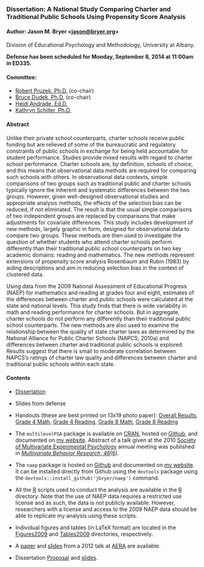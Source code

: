 ### Dissertation: A National Study Comparing Charter and Traditional Public Schools Using Propensity Score Analysis

#### Author: Jason M. Bryer <[jason@bryer.org](mailto:jason@bryer.org)>   
Division of Educational Psychology and Methodology, University at Albany.

**Defense has been scheduled for Monday, September 8, 2014 at 11:00am in ED335.**

#### Committee:

* [Robert Pruzek, Ph.D.](http://www.albany.edu/educational_psychology/pruzek.php) (co-chair)
* [Bruce Dudek, Ph.D.](http://www.albany.edu/psychology/20869.php) (co-chair)
* [Heidi Andrade, Ed.D.](http://www.albany.edu/educational_psychology/andrade.php)
* [Kathryn Schiller, Ph.D.](http://www.albany.edu/eaps/faculty_kathryn_schiller.php)

#### Abstract

Unlike their private school counterparts, charter schools receive public funding but are relieved of some of the bureaucratic and regulatory constraints of public schools in exchange for being held accountable for student performance. Studies provide mixed results with regard to charter school performance. Charter schools are, by definition, schools of choice, and this means that observational data methods are required for comparing such schools with others. In observational data contexts, simple comparisons of two groups such as traditional public and charter schools typically ignore the inherent and systematic differences between the two groups. However, given well-designed observational studies and appropriate analysis methods, the effects of the selection bias can be reduced, if not eliminated. The result is that the usual simple comparisons of two independent groups are replaced by comparisons that make adjustments for covariate differences. This study includes development of new methods, largely graphic in form, designed for observational data to compare two groups. These methods are then used to investigate the question of whether students who attend charter schools perform differently than their traditional public school counterparts on two key academic domains: reading and mathematics. The new methods represent extensions of propensity score analysis Rosenbaum and Rubin (1983) by aiding descriptions and aim in reducing selection bias in the context of clustered data.

Using data from the 2009 National Assessment of Educational Progress (NAEP) for mathematics and reading at grades four and eight, estimates of the differences between charter and public schools were calculated at the state and national levels. This study finds that there is wide variability in math and reading performance for charter schools. But in aggregate, charter schools do not perform any differently than their traditional public school counterparts. The new methods are also used to examine the relationship between the quality of state charter laws as determined by the National Alliance for Public Charter Schools (NAPCS; 2010a) and differences between charter and traditional public schools is explored. Results suggest that there is small to moderate correlation between NAPCS’s ratings of charter law quality and differences between charter and traditional public schools within each state.

#### Contents

* [Dissertation](https://github.com/jbryer/Dissertation/blob/master/LaTeX/Bryer.Dissertation.pdf?raw=true)

* Slides from defense

* Handouts (these are best printed on 13x19 photo paper): [Overall Results](https://github.com/jbryer/Dissertation/blob/master/Figures/Handout.pdf?raw=true), [Grade 4 Math](https://github.com/jbryer/Dissertation/blob/master/Figures/Handout-Grade4Math.pdf?raw=true), [Grade 4 Reading](https://github.com/jbryer/Dissertation/blob/master/Figures/Handout-Grade4Read.pdf?raw=true), [Grade 8 Math](https://github.com/jbryer/Dissertation/blob/master/Figures/Handout-Grade8Math.pdf?raw=true), [Grade 8 Reading](https://github.com/jbryer/Dissertation/blob/master/Figures/Handout-Grade8Read.pdf?raw=true)

* The `multilevelPSA` package is available on [CRAN](http://cran.r-project.org/web/packages/multilevelPSA/index.html), hosted on [Github](https://github.com/jbryer/multilevelPSA), and documented on [my website](http://jason.bryer.org/multilevelPSA/). Abstract of a talk given at the 2010 [Society of Multivariate Experimental Psychology](https://www.smep.org/) annual meeting was published in [*Multivariate Behavior Research, 46*(6)](http://www.tandfonline.com/doi/full/10.1080/00273171.2011.636693#.U-jqgIBdU3s).

* The `naep` package is hosted on [Github](https://github.com/jbryer/naep) and documented on [my website](http://jason.bryer.org/naep/). It can be installed directly from Github using the `devtools` package using the `devtools::install_github('jbryer/naep')` command.

* All the [R](https://github.com/jbryer/Dissertation/tree/master/R) scripts used to conduct the analysis are available in the [R](https://github.com/jbryer/Dissertation/tree/master/R) directory. Note that the use of NAEP data requires a restricted use license and as such, the data is not publicly available. However, researchers with a license and access to the 2009 NAEP data should be able to replicate my analysis using these scripts.

* Individual figures and tables (in LaTeX format) are located in the [Figures2009](https://github.com/jbryer/Dissertation/tree/master/Figures2009) and [Tables2009](https://github.com/jbryer/Dissertation/tree/master/Tables2009) directories, respectively.

* A [paper](https://github.com/jbryer/Dissertation/blob/master/AERA%20Paper/Bryer.2012.AERA.pdf?raw=true) and [slides](https://github.com/jbryer/Dissertation/blob/master/AERA%20Paper/Bryer.AERA2012Slides.pdf?raw=true) from a 2012 talk at [AERA](http://aera.net) are available.

* Dissertation [Proposal](https://github.com/jbryer/Dissertation/blob/master/LaTeX/Bryer.Proposal.pdf?raw=true) and [slides](https://github.com/jbryer/Dissertation/blob/master/LaTeX/Bryer.Proposal.Slides.pdf?raw=true).




